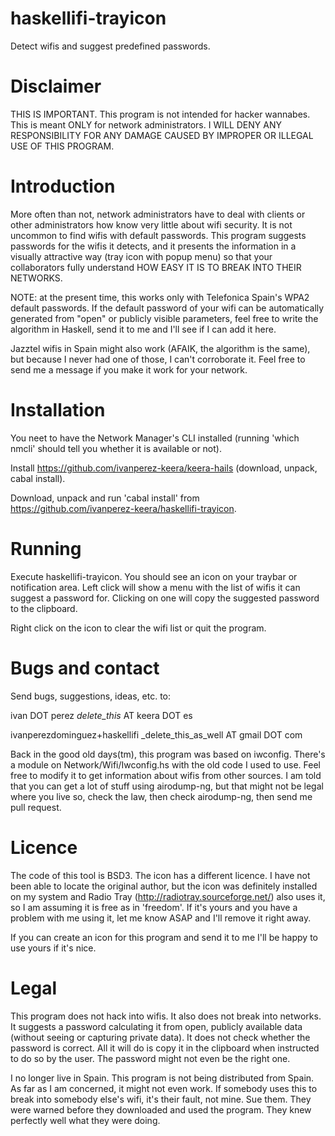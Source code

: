 haskellifi-trayicon
===================

Detect wifis and suggest predefined passwords.

Disclaimer
==========

THIS IS IMPORTANT. This program is not intended for hacker wannabes.  This is
meant ONLY for network administrators. I WILL DENY ANY RESPONSIBILITY FOR ANY
DAMAGE CAUSED BY IMPROPER OR ILLEGAL USE OF THIS PROGRAM.

Introduction
============

More often than not, network administrators have to deal with clients or other
administrators how know very little about wifi security. It is not uncommon to
find wifis with default passwords. This program suggests passwords for the
wifis it detects, and it presents the information in a visually attractive way
(tray icon with popup menu) so that your collaborators fully understand HOW
EASY IT IS TO BREAK INTO THEIR NETWORKS.

NOTE: at the present time, this works only with Telefonica Spain's WPA2
default passwords. If the default password of your wifi can be automatically
generated from "open" or publicly visible parameters, feel free to write the
algorithm in Haskell, send it to me and I'll see if I can add it here.

Jazztel wifis in Spain might also work (AFAIK, the algorithm is the same), but
because I never had one of those, I can't corroborate it. Feel free to send me
a message if you make it work for your network.

Installation
============
You neet to have the Network Manager's CLI installed (running 'which nmcli'
should tell you whether it is available or not).

Install https://github.com/ivanperez-keera/keera-hails (download, unpack, cabal
install).

Download, unpack and run 'cabal install' from
https://github.com/ivanperez-keera/haskellifi-trayicon.

Running
=======
Execute haskellifi-trayicon. You should see an icon on your traybar or
notification area.  Left click will show a menu with the list of wifis it can
suggest a password for. Clicking on one will copy the suggested password to the
clipboard.

Right click on the icon to clear the wifi list or quit the program.

Bugs and contact
================
Send bugs, suggestions, ideas, etc. to:

ivan DOT perez _delete_this_ AT keera DOT es

ivanperezdominguez+haskellifi _delete_this_as_well AT gmail DOT com

Back in the good old days(tm), this program was based on iwconfig. There's a
module on Network/Wifi/Iwconfig.hs with the old code I used to use. Feel free
to modify it to get information about wifis from other sources. I am told that
you can get a lot of stuff using airodump-ng, but that might not be legal where
you live so, check the law, then check airodump-ng, then send me pull request.

Licence
=======
The code of this tool is BSD3. The icon has a different licence. I have not been
able to locate the original author, but the icon was definitely installed on my
system and Radio Tray (http://radiotray.sourceforge.net/) also uses it, so I am
assuming it is free as in 'freedom'. If it's yours and you have a problem with
me using it, let me know ASAP and I'll remove it right away.

If you can create an icon for this program and send it to me I'll be happy to
use yours if it's nice.

Legal
=====
This program does not hack into wifis. It also does not break into networks. It
suggests a password calculating it from open, publicly available data (without
seeing or capturing private data). It does not check whether the password is
correct. All it will do is copy it in the clipboard when instructed to do so by
the user. The password might not even be the right one.

I no longer live in Spain. This program is not being distributed from Spain.
As far as I am concerned, it might not even work. If somebody uses this to
break into somebody else's wifi, it's their fault, not mine. Sue them. They
were warned before they downloaded and used the program. They knew perfectly
well what they were doing.
